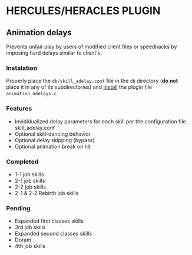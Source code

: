 # HERCULES/HERACLES PLUGIN

## Animation delays
Prevents unfair play by users of modified client files or speedhacks by imposing hard delays similar to client's.

### Instalation
Properly place the `db/skill_adelay.conf` file in the `db` directory (**do not** place it in any of its subdirectories) and [install](https://wiki.herc.ws/wiki/Hercules_Plugin_Manager#Building_a_plugin) the plugin file `animation_adelays.c`.

### Features
- Invididualized delay parameters for each skill per the configuration file skill_adelay.conf
- Optional skill-dancing behavior
- Optional delay skipping (bypass)
- Optional animation break on hit

### Completed
- 1-1 job skills
- 2-1 job skills
- 2-2 job skills
- 2-1 & 2-2 Rebirth job skills

### Pending
- Expanded first classes skills
- 3rd job skills
- Expanded second classes skills
- Doram
- 4th job skills